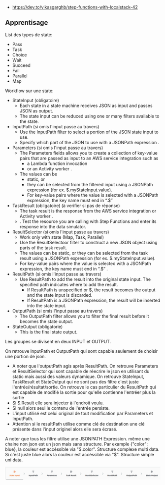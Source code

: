 - https://dev.to/vikasgarghb/step-functions-with-localstack-42

## Apprentisage 

List des types de state:
- Pass
- Task
- Choice
- Wait
- Succeed
- Fail
- Parallel
- Map

Workflow sur une state:
- StateInput (obligatoire)
  - Each state in a state machine receives JSON as input and passes JSON as output.
  - The state input can be reduced using one or many filters available to the state.
- InputPath (si omis l'input passe au travers)
  - Use the InputPath filter to select a portion of the JSON state input to use. 
  - Specify which part of the JSON to use with a JSONPath expression .
- Parameters (si omis l'input passe au travers)
  - The Parameters fields allows you to create a collection of key-value pairs that are passed as input to an AWS service integration such as
    - a Lambda function invocation
    - or an Activity worker .
  - The values can be 
    - static, or 
    - they can be selected from the filtered input using a JSONPath expression  (for ex. $.myStateInput.value). 
    - For key-value pairs where the value is selected with a JSONPath expression, the key name must end in “.$” 
- TaskResult (obligatoire) (à verifier si pas de réponse)
  - The task result is the response from the AWS service integration  or Activity worker .
  - . Test the resource you are calling with Step Functions and enter its response into the data simulator.
- ResultSelector (si omis l'input passe au travers)
  - Work only with state (Map, Task, Parallel)
  - Use the ResultSelectoor filter to construct a new JSON object using parts of the task result.
  - The values can be static, or they can be selected from the task result using a JSONPath expression  (for ex. $.myStateInput.value).
  - For key-value pairs where the value is selected with a JSONPath expression, the key name must end in “.$” .
- ResultPath (si omis l'input passe au travers)
  - Use ResultPath to add the result into the original state input. The specified path indicates where to add the result.
    - If ResultPath is unspecified or $, the result becomes the output and the state input is discarded.
    - If ResultPath is a JSONPath expression, the result will be inserted into the state input.
- OutputPath (si omis l'input passe au travers)
  - The OutputPath filter allows you to filter the final result before it becomes the state output.
- StateOutput (obligatorie)
  - This is the final state output.

Les groupes se divisent en deux INPUT et OUTPUT.

On retrouve InputPath et OutputPath qui sont capable seulement de choisir une portion de json.
- A noter que l'outputPath agis après ResultPath.
On retrouve Parameters et ResultSelector qui sont capable de réecrire le json en utilisant du static mais aussi des valeurs dynamique.
On retrouve StateInput, TaskResult et StateOutput qui ne sont pas des filtre c'est juste l'entrée/résultat/sortie.
On retrouve le cas particulier du ResultPath qui est capable de modifié la sortie pour qu'elle contienne l'entréer plus la sortie 
- Si $.Result elle sera injecter à l'endroit voulu.
- Si null alors seul le contenu de l'entrée persiste.
- L'input utilisé est celui original de tout modification par Parameters et InputPath.
- Attention si le resultPath utilise comme clé de destination une clé présente dans l'input originel alors elle sera écrasé.

A noter que tous les filtre utilise une JSONPATH Expression. même une chaine non json est un json mais sans structure.
Par example {"color": blue}, la couleur est accéssible via "$.color". Structure complexe multi data.
Si c'est juste blue alors la couleur est accéssible via "$". Structure simple uni data.

![](images/data-flow.png)